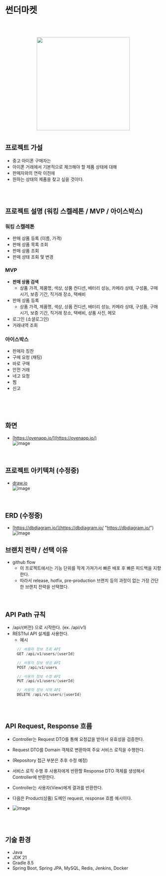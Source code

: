 # 썬더마켓

<p align="center" style="color:gray">
  <img style="margin:50px 0 10px 0" src="https://github.com/f-lab-edu/team-timing/assets/25719259/bf6659dd-6bb5-4a3c-aa3f-ec878906597e" alt="" width=300 />


## 프로젝트 가설
- 중고 아이폰 구매자는
- 아이폰 거래에서 기본적으로 체크해야 할 제품 상태에 대해
- 판매자와의 연락 이전에
- 원하는 상태의 제품을 찾고 싶을 것이다.  
</br>
</br>

## 프로젝트 설명 (워킹 스켈레톤 / MVP / 아이스박스)
### 워킹 스켈레톤
- 판매 상품 등록 (이름, 가격)
- 판매 상품 목록 조회
- 판매 상품 조회
- 판매 상태 조회 및 변경
### MVP
- **판매 상품 검색**
  - 상품 가격, 제품명, 색상, 상품 컨디션, 배터리 성능, 카메라 상태, 구성품, 구매 시기, 보증 기간, 직거래 장소, 택배비
- 판매 상품 등록
  - 상품 가격, 제품명, 색상, 상품 컨디션, 배터리 성능, 카메라 상태, 구성품, 구매 시기, 보증 기간, 직거래 장소, 택배비, 상품 사진, 메모
- 로그인 (소셜로그인)
- 거래내역 조회

### 아이스박스
- 판매자 칭찬
- 구매 요청 (채팅)
- 바로 구매
- 안전 거래
- 네고 요청
- 찜
- 신고
</br>
</br>
</br>

## 화면
- [https://ovenapp.io/](https://ovenapp.io/)
  </br>
  ![image](https://github.com/f-lab-edu/thunder-market/assets/25719259/4f86aafd-c1cc-400d-856f-9eae58f02d6b)
  </br>
  </br>
  </br>

## 프로젝트 아키텍처 (수정중)
- [draw.io](https://draw.io "https://draw.io")
  </br>
  ![image](https://github.com/f-lab-edu/team-timing/assets/25719259/ce963abe-0c6f-4e5c-ae41-ecf42909a599)
  </br>
  </br>
  </br>

## ERD (수정중)
- [https://dbdiagram.io/](https://dbdiagram.io/ "https://dbdiagram.io/")
  </br>
  ![image](https://github.com/f-lab-edu/thunder-market/assets/25719259/b347a282-8b08-4903-a990-6a79d610cd37)

## 브랜치 전략 / 선택 이유
- github flow
  - 이 프로젝트에서는 기능 단위를 작게 가져가서 빠른 배포 후 빠른 피드백을 지향한다.
  - 따라서 release, hotfix, pre-production 브랜치 등의 과정이 없는 가장 간단한 브랜치 전략을 선택했다.
    </br>
    </br>
    </br>

## API Path 규칙
- /api/{버전} 으로 시작한다. (ex. /api/v1)
- RESTful API 설계를 사용한다.
  - 예시
  ```java
    // 사용자 정보 조회 API
    GET /api/v1/users/{userId}

    // 사용자 정보 생성 API
    POST /api/v1/users

    // 사용자 정보 수정 API
    PUT /api/v1/users/{userId}

    // 사용자 정보 삭제 API
    DELETE /api/v1/users/{userId}
    ```
    </br>
    </br>

## API Request, Response 흐름
- Controller는 Request DTO를 통해 요청값을 받아서 유효성을 검증한다.
- Request DTO를 Domain 객체로 변환하여 주요 서비스 로직을 수행한다.
- (Repository 접근 부분은 추후 수정 예정)
- 서비스 로직 수행 후 사용자에게 반환할 Response DTO 객체를 생성해서 Controller에 반환한다.
- Controller는 사용자(View)에게 결과를 반환한다.
- 다음은 Product(상품) 도메인 request, response 흐름 예시이다.
- ![image](https://github.com/f-lab-edu/thunder-market/assets/25719259/93c30eb6-8ff1-4e41-8818-5700e2923ad7)

    </br>
    </br>

## 기술 환경
- Java
- JDK 21
- Gradle 8.5
- Spring Boot, Spring JPA, MySQL, Redis, Jenkins, Docker
  </br>
  </br>
